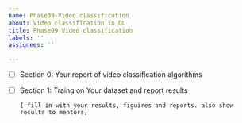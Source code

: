```yaml
---
name: Phase09-Video classification
about: Video classification in DL
title: Phase09-Video classification
labels: ''
assignees: ''

---
```


- [ ] Section 0: Your report of video classification algorithms


- [ ] Section 1: Traing on Your dataset and report results

	`[ fill in with your results, figuires and reports. also show results to mentors]`